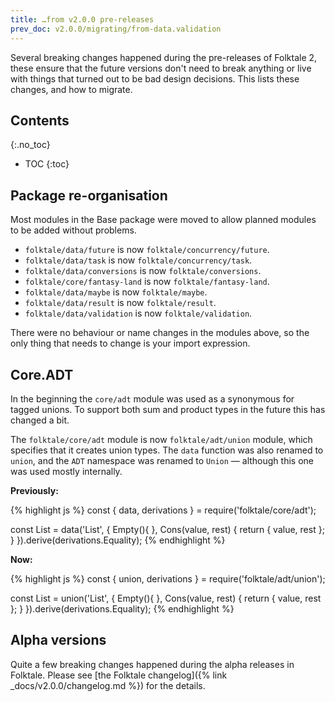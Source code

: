 ```yaml
---
title: …from v2.0.0 pre-releases
prev_doc: v2.0.0/migrating/from-data.validation
---
```


Several breaking changes happened during the pre-releases of Folktale 2, these ensure that the future versions don't need to break anything or live with things that turned out to be bad design decisions. This lists these changes, and how to migrate.


## Contents
{:.no_toc}

* TOC
{:toc}


## Package re-organisation

Most modules in the Base package were moved to allow planned modules to be added without problems.

  - `folktale/data/future` is now `folktale/concurrency/future`.
  - `folktale/data/task` is now `folktale/concurrency/task`.
  - `folktale/data/conversions` is now `folktale/conversions`.
  - `folktale/core/fantasy-land` is now `folktale/fantasy-land`.
  - `folktale/data/maybe` is now `folktale/maybe`.
  - `folktale/data/result` is now `folktale/result`.
  - `folktale/data/validation` is now `folktale/validation`.

There were no behaviour or name changes in the modules above, so the only thing that needs to change is your import expression.


## Core.ADT

In the beginning the `core/adt` module was used as a synonymous for tagged unions. To support both sum and product types in the future this has changed a bit.

The `folktale/core/adt` module is now `folktale/adt/union` module, which specifies that it creates union types. The `data` function was also renamed to `union`, and the `ADT` namespace was renamed to `Union` — although this one was used mostly internally.

**Previously:**

{% highlight js %}
const { data, derivations } = require('folktale/core/adt');

const List = data('List', {
  Empty(){ },
  Cons(value, rest) {
    return { value, rest };
  }
}).derive(derivations.Equality);
{% endhighlight %}

**Now:**

{% highlight js %}
const { union, derivations } = require('folktale/adt/union');

const List = union('List', {
  Empty(){ },
  Cons(value, rest) {
    return { value, rest };
  }
}).derive(derivations.Equality);
{% endhighlight %}


## Alpha versions

Quite a few breaking changes happened during the alpha releases in Folktale. Please see [the Folktale changelog]({% link _docs/v2.0.0/changelog.md %}) for the details.